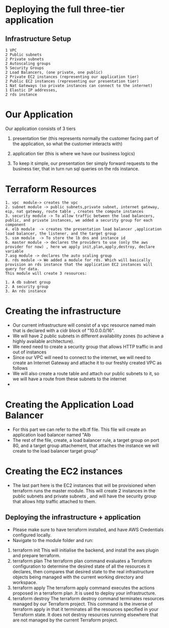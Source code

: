 # Deploying the full three-tier application 
##  Infrastructure Setup 

    1 VPC
    2 Public subnets
    2 Private subnets
    2 Autoscaling groups
    5 Security Groups
    2 Load Balancers, (one private, one public)
    2 Private EC2 instances (representing our application tier)
    2 Public EC2 instances (representing our presentation tier)
    1 Nat Gateways (so private instances can connect to the internet)
    1 Elastic IP addresses,
    2 rds instance

#  Our Application 
Our application consists of 3 tiers 
1. presentation tier (this represents normally the customer facing part of the application, so what the customer interacts with)
2. application tier (this is where we have our business logics)

3. To keep it simple, our presentation tier simply forward requests to the business tier, that in turn run sql queries on the rds instance.

#  Terraform Resources 

    1. vpc  module-> creates the vpc
    2. subnet module -> public subnets,private subnet, internet gateway, eip, nat gateway, route table , creates the compute instances
    3. security module -> To allow traffic between the load balancers, public, and private instances, we added a security group for each component
    4. elb module  -> creates the presentation load balancer ,application load balancer, the listener, and the target group
    5. ssm module  -> To store the lb dns and instance id
    6. master module -> declares the providers to use (only the aws provider for now) , here we apply init,plan,apply,destroy, declare variable
    7.asg module -> declares the auto scaling group
    8. rds module -> We added a module for rds. Which will basically provision an rds instance that the application EC2 instances will query for data.
    This module will create 3 resources:

    1. A db subnet group
    2. A security group
    3. An rds instance
    
#  Creating the infrastructure 

- Our current infrastructure will consist of a vpc resource named main that is declared with a cidr block of "10.0.0.0/16".
- We will have 2 public subnets in different availability zones (to achieve a highly available architecture).
- We need need to create a security group that allows HTTP traffic in and out of instances
- Since our VPC will need to connect to the internet, we will need to create an Internet Gateway and attache it to our freshly created VPC as follows
- We will also create a route table and attach our public subnets to it, so we will have a route from these subnets to the internet
-
# Creating the Application Load Balancer 
- For this part we can refer to the elb.tf file. This file will create an application load balancer named "Alb
- The rest of the file, create, a load balancer rule, a target group on port 80, and a target group attachement, that attaches the instance we will create to the load balancer target group"

#  Creating the EC2 instances 

- The last part here is the EC2 instances that will be provisioned when terraform runs the master module. This will create 2 instances in the public subnets and private subnets , and will have the security group that allows http traffic attached to them.

##  Deploying the infrastructure + application 

- Please make sure to have terraform installed, and have AWS Credentials configured locally.
- Navigate to the module folder and run:

1. terraform init
    This will initialise the backend, and install the aws plugin and prepare terraform.
2. terraform plan
    The terraform plan command evaluates a Terraform configuration to determine the desired state of all the resources it declares, then compares that desired state to the real infrastructure objects being managed with the current working directory and workspace.
3. terraform apply 
    The terraform apply command executes the actions proposed in a terraform plan .It is used to deploy your infrastructure.   
4. terraform destroy
    The terraform destroy command terminates resources managed by our Terraform project. This command is the inverse of terraform apply in that it terminates all the resources specified in your Terraform state. It does not destroy resources running elsewhere that are not managed by the current Terraform project.
